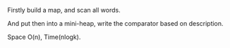 
Firstly build a map, and scan all words.

And put then into a mini-heap, write the comparator based on description.

Space O(n), Time(nlogk).  

